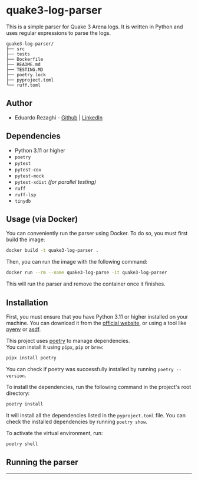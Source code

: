 # quake3-log-parser

This is a simple parser for Quake 3 Arena logs. It is written in Python and uses regular expressions to parse the logs.

```
quake3-log-parser/
├── src
├── tests
├── Dockerfile
├── README.md
├── TESTING.MD
├── poetry.lock
├── pyproject.toml
└── ruff.toml
```


## Author

- Eduardo Rezaghi - [Github](https://github.com/eduardorezaghi) | [LinkedIn](https://www.linkedin.com/in/eduardo-rezaghi/)

## Dependencies

- Python 3.11 or higher
- `poetry`
- `pytest`
- `pytest-cov`
- `pytest-mock`
- `pytest-xdist` _(for parallel testing)_
- `ruff`
- `ruff-lsp` 
- `tinydb`

## Usage (via Docker)

You can conveniently run the parser using Docker.
To do so, you must first build the image:

```bash
docker build -t quake3-log-parser .
```

Then, you can run the image with the following command:
```bash
docker run --rm --name quake3-log-parse -it quake3-log-parser
```
This will run the parser and remove the container once it finishes.


## Installation

First, you must ensure that you have Python 3.11 or higher installed on your machine. 
You can download it from the [official website](https://www.python.org/downloads/), 
or using a tool like [pyenv](https://github.com/pyenv/pyenv) or [asdf](https://asdf-vm.com/).

This project uses [poetry](https://python-poetry.org/) to manage dependencies.  
You can install it using `pipx`, `pip` or `brew`:

```bash
pipx install poetry
```
You can check if poetry was successfully installed by running `poetry --version`.

To install the dependencies, run the following command in the project's root directory:

```bash
poetry install
```
It will install all the dependencies listed in the `pyproject.toml` file. You can check the installed dependencies by running `poetry show`.

To activate the virtual environment, run:

```bash
poetry shell
```


## Running the parser
---

